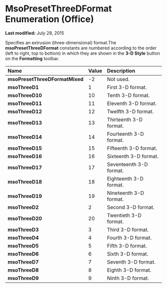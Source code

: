 
# MsoPresetThreeDFormat Enumeration (Office)

 **Last modified:** July 28, 2015

Specifies an extrusion (three-dimensional) format.The  **msoPresetThreeDFormat** constants are numbered according to the order (left to right, top to bottom) in which they are shown in the **3-D Style** button on the **Formatting** toolbar.


|**Name**|**Value**|**Description**|
|:-----|:-----|:-----|
| **msoPresetThreeDFormatMixed**|-2|Not used.|
| **msoThreeD1**|1|First 3-D format.|
| **msoThreeD10**|10|Tenth 3-D format.|
| **msoThreeD11**|11|Eleventh 3-D format.|
| **msoThreeD12**|12|Twelfth 3-D format.|
| **msoThreeD13**|13|Thirteenth 3-D format.|
| **msoThreeD14**|14|Fourteenth 3-D format.|
| **msoThreeD15**|15|Fifteenth 3-D format.|
| **msoThreeD16**|16|Sixteenth 3-D format.|
| **msoThreeD17**|17|Seventeenth 3-D format.|
| **msoThreeD18**|18|Eighteenth 3-D format.|
| **msoThreeD19**|19|Nineteenth 3-D format.|
| **msoThreeD2**|2|Second 3-D format.|
| **msoThreeD20**|20|Twentieth 3-D format.|
| **msoThreeD3**|3|Third 3-D format.|
| **msoThreeD4**|4|Fourth 3-D format.|
| **msoThreeD5**|5|Fifth 3-D format.|
| **msoThreeD6**|6|Sixth 3-D format.|
| **msoThreeD7**|7|Seventh 3-D format.|
| **msoThreeD8**|8|Eighth 3-D format.|
| **msoThreeD9**|9|Ninth 3-D format.|
